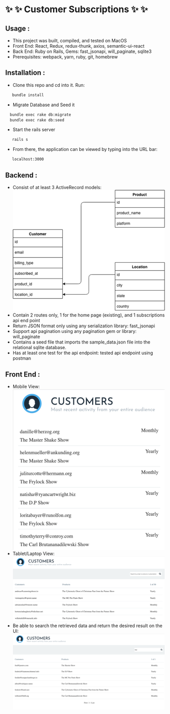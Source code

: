 # :sparkles: :sparkles: Customer Subscriptions :sparkles: :sparkles:

## Usage :   

- This project was built, compiled, and tested on MacOS   
- Front End: React, Redux, redux-thunk, axios, semantic-ui-react 
- Back End: Ruby on Rails, Gems: fast_jsonapi, will_paginate, sqlite3 
- Prerequisites: webpack, yarn, ruby, git, homebrew    

## Installation :   

- Clone this repo and cd into it. Run:   
```bash   
   bundle install    
   ```      
- Migrate Database and Seed it
 ```bash   
   bundle exec rake db:migrate
   bundle exec rake db:seed
   ```     
- Start the rails server
```bash    
   rails s
   ```         
- From there, the application can be viewed by typing into the URL bar:  
```bash    
   localhost:3000
   ```     

## Backend :

- Consist of at least 3 ActiveRecord models:   
![activemodels](my_activemodels.png)
- Contain 2 routes only,  1 for the home page (existing), and 1  subscriptions api end point
- Return JSON format only using any serialization library: fast_jsonapi
- Support api pagination using any pagination gem or library: will_paginate
- Contains a seed file that imports the sample_data.json file into the relational sqlite database.
- Has at least one test for the api endpoint: tested api endpoint using postman


## Front End :

- Mobile View:
![mobile_table](my_mobileview.png)   
- Tablet/Laptop View:   
![laptop_table](my_laptopview.png)   
- Be able to search the retrieved data and return the desired result on the UI:
![search_example](my_searching4fred.png)  
